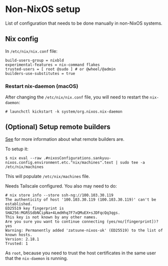 # Non-NixOS setup

List of configuration that needs to be done manually in non-NixOS systems.

## Nix config

In `/etc/nix/nix.conf` file:

```
build-users-group = nixbld
experimental-features = nix-command flakes
trusted-users = [ root @sudo ] # or @wheel/@admin
builders-use-substitutes = true
```

### Restart nix-daemon (macOS)

After changing the `/etc/nix/nix.conf` file, you will need to restart the
`nix-daemon`:

```
# launchctl kickstart -k system/org.nixos.nix-daemon
```

## (Optional) Setup remote builders

[See](https://nixos.org/manual/nix/stable/advanced-topics/distributed-builds.html)
for more information about what remote builders are.

To setup it:

```console
$ nix eval --raw .#nixosConfigurations.sankyuu-nixos.config.environment.etc."nix/machines".text | sudo tee -a /etc/nix/machines
```

This will populate `/etc/nix/machines` file.

Needs Tailscale configured. You also may need to do:

```console
# nix store info --store ssh-ng://100.103.30.119
The authenticity of host '100.103.30.119 (100.103.30.119)' can't be established.
ED25519 key fingerprint is SHA256:MGRSSdbNCipNa+4LmdHhq7F7xQMuEX+sJDFqcQq3qgs.
This key is not known by any other names.
Are you sure you want to continue connecting (yes/no/[fingerprint])? yes
Warning: Permanently added 'zatsune-nixos-uk' (ED25519) to the list of known hosts.
Version: 2.18.1
Trusted: 1
```

As `root`, because you need to trust the host certificates in the same user
that the `nix-daemon` is running.
